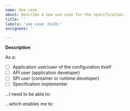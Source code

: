 ```yaml
---
name: Use case
about: Describe a new use case for the specification.
title: ''
labels: 'use case :bulb:'
assignees: ''

---
```


**Description**

As a:

- [ ] Application user/user of the configuration itself
- [ ] API user (application developer)
- [ ] SPI user (container or runtime developer)
- [ ] Specification implementer

...I need to be able to:

<!-- please provide your use case details here -->

...which enables me to:

<!-- please provide the expected benefit of solving use case here -->